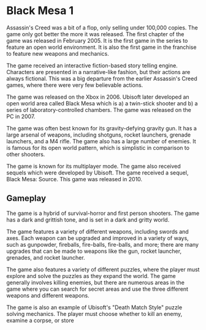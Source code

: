 # Black Mesa 1

Assassin's Creed was a bit of a flop, only selling under 100,000 copies. The game only got better the more it was released. The first chapter of the game was released in February 2005. It is the first game in the series to feature an open world environment. It is also the first game in the franchise to feature new weapons and mechanics.

The game received an interactive fiction-based story telling engine. Characters are presented in a narrative-like fashion, but their actions are always fictional. This was a big departure from the earlier Assassin's Creed games, where there were very few believable actions.

The game was released on the Xbox in 2006. Ubisoft later developed an open world area called Black Mesa which is a) a twin-stick shooter and b) a series of laboratory-controlled chambers. The game was released on the PC in 2007.

The game was often best known for its gravity-defying gravity gun. It has a large arsenal of weapons, including shotguns, rocket launchers, grenade launchers, and a M4 rifle. The game also has a large number of enemies. It is famous for its open world pattern, which is simplistic in comparison to other shooters.

The game is known for its multiplayer mode. The game also received sequels which were developed by Ubisoft. The game received a sequel, Black Mesa: Source. This game was released in 2010.

## Gameplay

The game is a hybrid of survival-horror and first person shooters. The game has a dark and grittish tone, and is set in a dark and gritty world.

The game features a variety of different weapons, including swords and axes. Each weapon can be upgraded and improved in a variety of ways, such as gunpowder, fireballs, fire-balls, fire-balls, and more; there are many upgrades that can be made to weapons like the gun, rocket launcher, grenades, and rocket launcher.

The game also features a variety of different puzzles, where the player must explore and solve the puzzles as they expand the world. The game generally involves killing enemies, but there are numerous areas in the game where you can search for secret areas and use the three different weapons and different weapons.

The game is also an example of Ubisoft's "Death Match Style" puzzle solving mechanics. The player must choose whether to kill an enemy, examine a corpse, or store